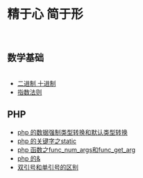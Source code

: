 # 精于心 简于形
<section>
  <h2>数学基础</h2>
  <ul>
     <li><a href="https://github.com/lowguy/blog/issues/2">二进制 十进制</a></li>
     <li><a href="https://github.com/lowguy/blog/issues/3">指数法则</a></li>
  </ul>
  <h2>PHP</h2>
  <ul>
     <li><a href="https://github.com/lowguy/blog/issues/1">php 的数据强制类型转换和默认类型转换</a></li>
     <li><a href="https://github.com/lowguy/blog/issues/5">php 的关键字之static</a></li>
     <li><a href="https://github.com/lowguy/blog/issues/6">php 函数之func_num_args和func_get_arg</a></li>
     <li><a href="https://github.com/lowguy/blog/issues/9">php 的&</a></li>
     <li><a href="https://github.com/lowguy/blog/issues/7">双引号和单引号的区别</a></li>
  </ul>
</section>
